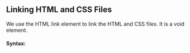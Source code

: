 ##  Linking HTML and CSS Files

We use the HTML link element to link the HTML and CSS files. It is a void element.

#### Syntax:

<link rel="stylesheet" href="tourism.css">
